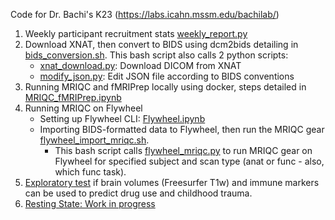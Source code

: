 Code for Dr. Bachi's K23 (https://labs.icahn.mssm.edu/bachilab/)

1. Weekly participant recruitment stats [weekly_report.py](https://github.com/tientong98/BachiK23/blob/main/weekly_report.py)
2. Download XNAT, then convert to BIDS using dcm2bids detailing in [bids_conversion.sh](https://github.com/tientong98/xnat_download/blob/main/bids_conversion.sh). This bash script also calls 2 python scripts:
   * [xnat_download.py](https://github.com/tientong98/BachiK23/blob/main/xnat_download.py): Download DICOM from XNAT
   * [modify_json.py](https://github.com/tientong98/BachiK23/blob/main/modify_json.py): Edit JSON file according to BIDS conventions
3. Running MRIQC and fMRIPrep locally using docker, steps detailed in [MRIQC_fMRIPrep.ipynb](https://github.com/tientong98/xnat_download/blob/main/MRIQC_fMRIPrep.ipynb)
4. Running MRIQC on Flywheel
    * Setting up Flywheel CLI: [Flywheel.ipynb](https://github.com/tientong98/xnat_download/blob/main/Flywheel.ipynb) 
    * Importing BIDS-formatted data to Flywheel, then run the MRIQC gear [flywheel_import_mriqc.sh]( https://github.com/tientong98/xnat_download/blob/main/flywheel_import_mriqc.sh). 
      * This bash script calls [flywheel_mriqc.py](https://github.com/tientong98/BachiK23/blob/main/flywheel_mriqc.py) to run MRIQC gear on Flywheel for specified subject and scan type (anat or func - also, which func task).
5. [Exploratory test](https://github.com/tientong98/BachiK23/blob/main/r01_ml_GM-Git.ipynb) if brain volumes (Freesurfer T1w) and immune markers can be used to predict drug use and childhood trauma. 
6. [Resting State: Work in progress](https://github.com/tientong98/BachiK23/blob/main/restingState/rest_git.ipynb)

